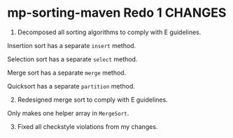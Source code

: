# mp-sorting-maven Redo 1 CHANGES

1. Decomposed all sorting algorithms to comply with E guidelines. 

Insertion sort has a separate `insert` method.

Selection sort has a separate `select` method.

Merge sort has a separate `merge` method.

Quicksort has a separate `partition` method.

2. Redesigned merge sort to comply with E guidelines.

Only makes one helper array in `MergeSort`.

3. Fixed all checkstyle violations from my changes.
